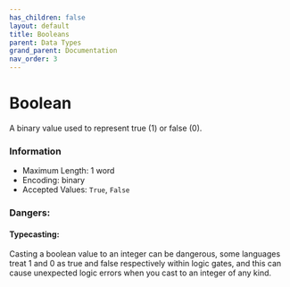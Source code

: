```yaml
---
has_children: false
layout: default
title: Booleans
parent: Data Types
grand_parent: Documentation
nav_order: 3
---
```


# Boolean
A binary value used to represent true (1) or false (0).


### Information
- Maximum Length: 1 word
- Encoding: binary
- Accepted Values: `True`, `False`

### Dangers:
#### Typecasting:
Casting a boolean value to an integer can be dangerous, some languages treat 1 and 0 as true and false respectively within logic gates, and this can cause unexpected logic errors when you cast to an integer of any kind.
